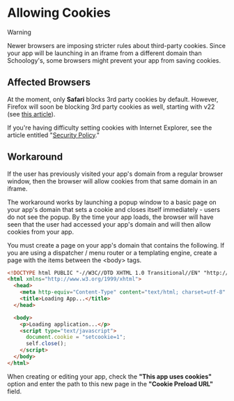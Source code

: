 # Allowing Cookies

> [!WARNING]
> Newer browsers are imposing stricter rules about third-party cookies. Since your app will be launching in an iframe from a different domain than Schoology's, some browsers might prevent your app from saving cookies.

## Affected Browsers

At the moment, only **Safari** blocks 3rd party cookies by default. However, Firefox will soon be blocking 3rd party cookies as well, starting with v22 (see [this article](http://www.theverge.com/2013/2/23/4023078/firefox-to-start-blocking-cookies-from-third-party-advertisers)).

If you're having difficulty setting cookies with Internet Explorer, see the article entitled "[Security Policy](<./7-Security Policy>)."

## Workaround

If the user has previously visited your app's domain from a regular browser window, then the browser will allow cookies from that same domain in an iframe.

The workaround works by launching a popup window to a basic page on your app's domain that sets a cookie and closes itself immediately - users do not see the popup. By the time your app loads, the browser will have seen that the user had accessed your app's domain and will then allow cookies from your app.

You must create a page on your app's domain that contains the following. If you are using a dispatcher / menu router or a templating engine, create a page with the items between the &lt;body&gt; tags.

```html
<!DOCTYPE html PUBLIC "-//W3C//DTD XHTML 1.0 Transitional//EN" "http://www.w3.org/TR/xhtml1/DTD/xhtml1-transitional.dtd">
<html xmlns="http://www.w3.org/1999/xhtml">
  <head>
    <meta http-equiv="Content-Type" content="text/html; charset=utf-8" />
    <title>Loading App...</title>
  </head>

  <body>
    <p>Loading application...</p>
    <script type="text/javascript">
      document.cookie = "setcookie=1";
      self.close();
    </script>
  </body>
</html>
```

When creating or editing your app, check the **"This app uses cookies"** option and enter the path to this new page in the **"Cookie Preload URL"** field.
